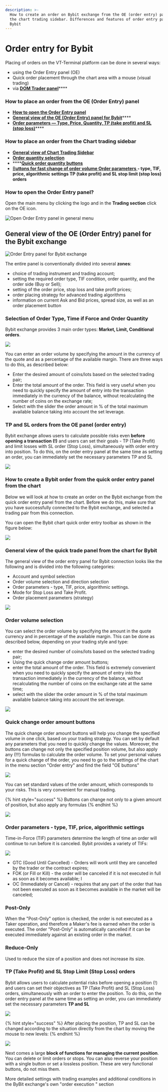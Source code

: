 ```yaml
---
description: >-
  How to create an order on Bybit exchange from the OE (order entry) panel and
  the chart trading sidebar. Differences and features of order entry panels for
  Bybit
---
```


# Order entry for Bybit

Placing of orders on the VT-Terminal platform can be done in several ways:

* using the Order Entry panel (OE)
* Quick order placement through the chart area with a mouse (visual trading)
* via [**DOM Trader panel**](../dom-trader/)****

### **How to place an order from the OE (Order Entry) panel**

* ****[**How to open the Order Entry panel**](order-entry-for-bybit.md#how-to-open-the-order-entry-panel)****
* [**General view of the OE (Order Entry) panel for Bybit**](order-entry-for-bybit.md#general-view-of-the-oe-order-entry-panel-for-the-bybit-exchange)****
* [**Order parameters — Type, Price, Quantity, TP (take profit) and SL (stop loss)**](order-entry-for-bybit.md#select-order-volume)****

### **How to place an order from the Chart trading sidebar**

* ****[**General view of Chart Trading Sidebar**](order-entry-for-bybit.md#general-view-of-the-quick-trade-panel-from-the-chart-for-bybit)****
* [**Order quantity selection**](order-entry-for-bybit.md#order-volume-selection)
* ****[**Quick order quantity buttons**](order-entry-for-bybit.md#quick-change-order-amount-buttons)
* [B**uttons for fast change of order volume Order parameters** ](order-entry-for-bybit.md#order-volume-selection)**- type, TIF, price, algorithmic settings TP (take profit) and SL stop limit (stop loss) orders**

### How to open the Order Entry panel?

Open the main menu by clicking the logo and in the **Trading section** click on the OE icon.

![Open Order Entry panel in general menu](../../.gitbook/assets/oe-general.png)

## General view of the OE (Order Entry) panel for the Bybit exchange

![Order Entry panel for Bybit exchange](<../../.gitbook/assets/image (291).png>)

The entire panel is conventionally divided into several **zones**:

* choice of trading instrument and trading account;
* setting the required order type, TIF condition, order quantity, and the order side (Buy or Sell);
* setting of the order price, stop loss and take profit prices;
* order placing strategy for advanced trading algorithms
* information on current Ask and Bid prices, spread size, as well as an order placement button

### Selection of Order Type, Time if Force and Order Quantity

Bybit exchange provides 3 main order types: **Market, Limit, Conditional orders**.

![](<../../.gitbook/assets/image (290).png>)

You can enter an order volume by specifying the amount in the currency of the quote and as a percentage of the available margin. There are three ways to do this, as described below:

* Enter the desired amount of coins/lots based on the selected trading pair;
* Enter the total amount of the order. This field is very useful when you need to quickly specify the amount of entry into the transaction immediately in the currency of the balance, without recalculating the number of coins on the exchange rate;&#x20;
* Select with the slider the order amount in % of the total maximum available balance taking into account the set leverage.



### TP and SL orders from the OE panel (order entry)

&#x20;Bybit exchange allows users to calculate possible risks even **before opening a transaction (!)** and users can set their goals - TP (Take Profit) and limit losses with SL order (Stop Loss), simultaneously with order entry into position. To do this, on the order entry panel at the same time as setting an order, you can immediately set the necessary parameters TP and SL

![](<../../.gitbook/assets/image (289).png>)

### How to create a Bybit order from the quick order entry panel from the chart&#x20;

Below we will look at how to create an order on the Bybit exchange from the quick order entry panel from the chart. Before we do this, make sure that you have successfully connected to the Bybit exchange, and selected a trading pair from this connection.

You can open the Bybit chart quick order entry toolbar as shown in the figure below:

![](<../../.gitbook/assets/image (272).png>)

### General view of the quick trade panel from the chart for Bybit

&#x20;The general view of the order entry panel for Bybit connection looks like the following and is divided into the following categories:&#x20;

* Account and symbol selection&#x20;
* Order volume selection and direction selection
* Order parameters - type, TIF, price, algorithmic settings.&#x20;
* Mode for Stop Loss and Take Profit.&#x20;
* Order placement parameters (strategy)

![](<../../.gitbook/assets/image (274).png>)

### Order volume selection&#x20;

You can select the order volume by specifying the amount in the quote currency and in percentage of the available margin. This can be done as described below, depending on your trading style and type:

* enter the desired number of coins/lots based on the selected trading pair;&#x20;
* Using the quick change order amount buttons;&#x20;
* enter the total amount of the order. This field is extremely convenient when you need to quickly specify the amount of entry into the transaction immediately in the currency of the balance, without recalculating the number of coins on the exchange rate at the same time;&#x20;
* select with the slider the order amount in % of the total maximum available balance taking into account the set leverage.

![](<../../.gitbook/assets/image (268).png>)

### Quick change order amount buttons&#x20;

The quick change order amount buttons will help you change the specified volume in one click, based on your trading strategy. You can set by default any parameters that you need to quickly change the values. Moreover, the buttons can change not only the specified position volume, but also apply any (!!!) formulas to calculate the order volume. To set your personal values for a quick change of the order, you need to go to the settings of the chart in the menu section "Order entry" and find the field "OE buttons"

![](../../.gitbook/assets/kolvo.jpg)

You can set standard values of the order amount, which corresponds to your risks. This is very convenient for manual trading.

{% hint style="success" %}
Buttons can change not only to a given amount of position, but also apply any formulas
{% endhint %}

![](../../.gitbook/assets/vvod-baibit-ordera-kolvo.gif)

### Order parameters - type, TIF, price, algorithmic settings

Time-in-Force (TIF) parameters determine the length of time an order will continue to run before it is canceled. Bybit provides a variety of TIFs:

![](<../../.gitbook/assets/image (288).png>)

* GTC (Good Until Cancelled) - Orders will work until they are cancelled by the trader or the contract expires;&#x20;
* FOK (or Fill or Kill) - the order will be canceled if it is not executed in full as soon as it becomes available; I
* OC (Immediately or Cancel) - requires that any part of the order that has not been executed as soon as it becomes available in the market will be canceled;

### Post-Only

&#x20;When the "Post-Only" option is checked, the order is not executed as a Taker operation, and therefore a Maker's fee is earned when the order is executed. The order "Post-Only" is automatically cancelled if it can be executed immediately against an existing order in the market.

### Reduce-Only&#x20;

Used to reduce the size of a position and does not increase its size.&#x20;

### TP (Take Profit) and SL Stop Limit (Stop Loss) orders&#x20;

Bybit allows users to calculate potential risks before opening a position (!) and users can set their objectives as TP (Take Profit) and SL (Stop Loss) orders, simultaneously with an order to enter the position. To do this, on the order entry panel at the same time as setting an order, you can immediately set the necessary parameters **TP and SL**

![](<../../.gitbook/assets/image (286).png>)

{% hint style="success" %}
After placing the position, TP and SL can be changed according to the situation directly from the chart by moving the mouse to new levels:
{% endhint %}



![](https://gblobscdn.gitbook.com/assets%2F-M\_\_G3zsA7jr\_pKwIdiz%2F-McD\_QwL-lRHN-5um-7w%2F-McDfC-w\_k3YXQVrVXEV%2F%D1%81%D1%82%D0%BE%D0%BF%20%D0%B8%20%D1%82%D0%B5%D0%B9%D0%BA%20%D0%B1%D0%B0%D0%B9%D0%B1%D0%B8%D1%82.gif?alt=media\&token=daf20a92-ff2f-4aef-834a-cea4a36cedca)

Next comes a large **block of functions for managing the current position**. You can delete or limit orders or stops. You can also reverse your position with a single button or set a lossless position. These are very functional buttons, do not miss them.&#x20;

More detailed settings with trading examples and additional conditions in the ByBit exchange's own "order execution " section
